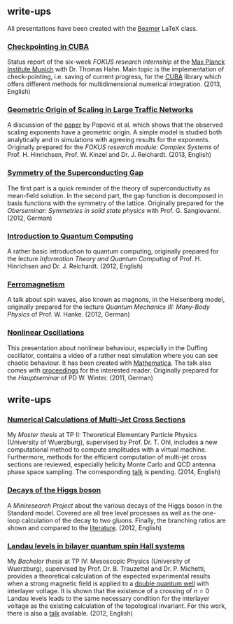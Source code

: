 ## write-ups

All presentations have been created with the [Beamer][beam] LaTeX class.

### [Checkpointing in CUBA][cuba]

Status report of the six-week *FOKUS research internship* at the [Max
Planck Institute Munich][mpi] with Dr. Thomas Hahn. Main topic is the
implementation of check-pointing, i.e. saving of current progress, for
the [CUBA](http://www.feynarts.de/cuba/) library which offers different
methods for multidimensional numerical integration. (2013, English)

### [Geometric Origin of Scaling in Large Traffic Networks][traffic]

A discussion of the [paper][traffic_paper] by Popović et al. which shows
that the observed scaling exponents have a geometric origin. A simple
model is studied both analytically and in simulations with agreeing
results for the exponents. Originally prepared for the *FOKUS research
module: Complex Systems* of Prof. H. Hinrichsen, Prof. W. Kinzel and Dr.
J. Reichardt. (2013, English)

### [Symmetry of the Superconducting Gap][supercond]

The first part is a quick reminder of the theory of superconductivity as
mean-field solution. In the second part, the gap function is decomposed
in basis functions with the symmetry of the lattice. Originally prepared
for the *Oberseminar: Symmetries in solid state physics* with Prof. G.
Sangiovanni. (2012, German)

### [Introduction to Quantum Computing][introQC]

A rather basic introduction to quantum computing, originally prepared
for the lecture *Information Theory and Quantum Computing* of Prof. H.
Hinrichsen and Dr. J. Reichardt. (2012, English)

### [Ferromagnetism]

A talk about spin waves, also known as magnons, in the Heisenberg model,
originally prepared for the lecture *Quantum Mechanics III: Many-Body
Physics* of Prof. W.  Hanke. (2012, German)

### [Nonlinear Oscillations][nonlin]

This presentation about nonlinear behaviour, especially in the Duffing
oscillator, contains a video of a rather neat simulation where you can see
chaotic behaviour. It has been created with [Mathematica][math]. The talk also
comes with [proceedings][nonlin_proc] for the interested reader. Originally
prepared for the *Hauptseminar* of PD W. Winter. (2011, German)

write-ups
-----------------

### [Numerical Calculations of Multi-Jet Cross Sections][master_thesis]

My *Master thesis* at TP II: Theoretical Elementary Particle Physics (University
of Wuerzburg), supervised by Prof. Dr. T. Ohl, includes a new computational
method to compute amplitudes with a virtual machine. Furthermore, methods for
the efficient computation of multi-jet cross sections are reviewed, especially
helicity Monte Carlo and QCD antenna phase space sampling. The corresponding
[talk][master_talk] is pending. (2014, English)

### [Decays of the Higgs boson][higgs]

A *Miniresearch Project* about the various decays of the Higgs boson in the
Standard model. Covered are all tree level processes as well as the one-loop
calculation of the decay to two gluons. Finally, the branching ratios are shown
and compared to the [literature][higgs_paper]. (2012, English)

### [Landau levels in bilayer quantum spin Hall systems][bachelor_thesis]

My *Bachelor thesis* at TP IV: Mesoscopic Physics (University of Wuerzburg),
supervised by Prof. Dr. B. Trauzettel and Dr. P. Michetti, provides
a theoretical calculation of the expected experimental results when a strong
magnetic field is applied to a [double quantum well][DQW] with interlayer
voltage. It is shown that the existence of a crossing of $n=0$ Landau levels
leads to the same necessary condition for the interlayer voltage as the existing
calculation of the topological invariant. For this work, there is also
a [talk][bachelor_talk] available. (2012, English)

[beam]: http://www.ctan.org/tex-archive/macros/latex/contrib/beamer/doc/beameruserguide.pdf
[down]: files/download.png
[cuba]: files/bchokoufe-cuba.pdf
[mpi]: https://www.mpp.mpg.de/
[traffic]: files/bchokoufe-TrafficNetworks.pdf
[traffic_paper]: http://prl.aps.org/abstract/PRL/v109/i20/e208701
[supercond]: files/bchokoufe-SymmetryOfTheSuperconductingGap.pdf
[introQC]: files/bchokoufe-IntroductionToQuantumComputing.pdf
[Ferromagnetism]: files/bchokoufe-ferromagnetismus.pdf
[nonlin]: files/bchokoufe-NichtlineareOszillationen.pdf
[nonlin_proc]: files/bchokoufe-NichtlineareOszillationen_proc.pdf
[math]: http://www.wolfram.com/mathematica/
[higgs]: files/bchokoufe-HiggsDecays.pdf
[higgs_paper]: http://www.sciencedirect.com/science/article/pii/S0370157307004334
[bachelor_thesis]: files/bchokoufe-BachelorThesis.pdf
[bachelor_talk]: files/bchokoufe-BachelorTalk.pdf
[master_thesis]: files/bchokoufe-MasterThesis.pdf
[master_talk]: files/bchokoufe-MasterTalk.pdf
[DQW]: http://prb.aps.org/abstract/PRB/v85/i12/e125309

